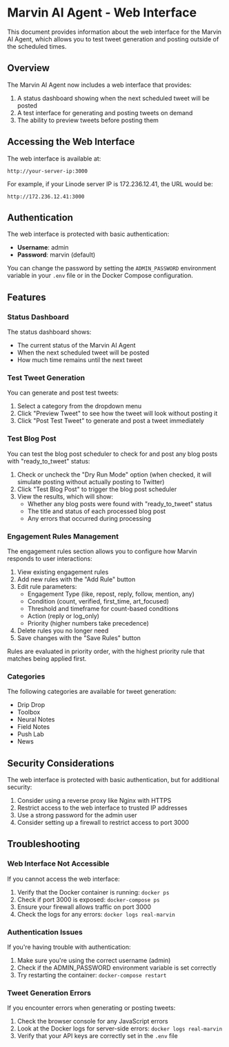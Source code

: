 # Marvin AI Agent - Web Interface

This document provides information about the web interface for the Marvin AI Agent, which allows you to test tweet generation and posting outside of the scheduled times.

## Overview

The Marvin AI Agent now includes a web interface that provides:

1. A status dashboard showing when the next scheduled tweet will be posted
2. A test interface for generating and posting tweets on demand
3. The ability to preview tweets before posting them

## Accessing the Web Interface

The web interface is available at:

```
http://your-server-ip:3000
```

For example, if your Linode server IP is 172.236.12.41, the URL would be:

```
http://172.236.12.41:3000
```

## Authentication

The web interface is protected with basic authentication:

- **Username**: admin
- **Password**: marvin (default)

You can change the password by setting the `ADMIN_PASSWORD` environment variable in your `.env` file or in the Docker Compose configuration.

## Features

### Status Dashboard

The status dashboard shows:

- The current status of the Marvin AI Agent
- When the next scheduled tweet will be posted
- How much time remains until the next tweet

### Test Tweet Generation

You can generate and post test tweets:

1. Select a category from the dropdown menu
2. Click "Preview Tweet" to see how the tweet will look without posting it
3. Click "Post Test Tweet" to generate and post a tweet immediately

### Test Blog Post

You can test the blog post scheduler to check for and post any blog posts with "ready_to_tweet" status:

1. Check or uncheck the "Dry Run Mode" option (when checked, it will simulate posting without actually posting to Twitter)
2. Click "Test Blog Post" to trigger the blog post scheduler
3. View the results, which will show:
   - Whether any blog posts were found with "ready_to_tweet" status
   - The title and status of each processed blog post
   - Any errors that occurred during processing

### Engagement Rules Management

The engagement rules section allows you to configure how Marvin responds to user interactions:

1. View existing engagement rules
2. Add new rules with the "Add Rule" button
3. Edit rule parameters:
   - Engagement Type (like, repost, reply, follow, mention, any)
   - Condition (count, verified, first_time, art_focused)
   - Threshold and timeframe for count-based conditions
   - Action (reply or log_only)
   - Priority (higher numbers take precedence)
4. Delete rules you no longer need
5. Save changes with the "Save Rules" button

Rules are evaluated in priority order, with the highest priority rule that matches being applied first.

### Categories

The following categories are available for tweet generation:

- Drip Drop
- Toolbox
- Neural Notes
- Field Notes
- Push Lab
- News

## Security Considerations

The web interface is protected with basic authentication, but for additional security:

1. Consider using a reverse proxy like Nginx with HTTPS
2. Restrict access to the web interface to trusted IP addresses
3. Use a strong password for the admin user
4. Consider setting up a firewall to restrict access to port 3000

## Troubleshooting

### Web Interface Not Accessible

If you cannot access the web interface:

1. Verify that the Docker container is running: `docker ps`
2. Check if port 3000 is exposed: `docker-compose ps`
3. Ensure your firewall allows traffic on port 3000
4. Check the logs for any errors: `docker logs real-marvin`

### Authentication Issues

If you're having trouble with authentication:

1. Make sure you're using the correct username (admin)
2. Check if the ADMIN_PASSWORD environment variable is set correctly
3. Try restarting the container: `docker-compose restart`

### Tweet Generation Errors

If you encounter errors when generating or posting tweets:

1. Check the browser console for any JavaScript errors
2. Look at the Docker logs for server-side errors: `docker logs real-marvin`
3. Verify that your API keys are correctly set in the `.env` file
